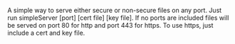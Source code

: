 A simple way to serve either secure or non-secure files on any port.  Just run simpleServer [port] [cert file] [key file].  If no ports are included files will be served on port 80 for http and port 443 for https.  To use https, just include a cert and key file.
